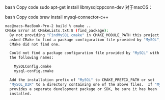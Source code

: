 bash
Copy code
sudo apt-get install libmysqlcppconn-dev
对于macOS：

bash
Copy code
brew install mysql-connector-c++


```bash
mac@macs-MacBook-Pro-2 build % cmake ..                                              
CMake Error at CMakeLists.txt:8 (find_package):
  By not providing "FindMySQL.cmake" in CMAKE_MODULE_PATH this project has
  asked CMake to find a package configuration file provided by "MySQL", but
  CMake did not find one.

  Could not find a package configuration file provided by "MySQL" with any of
  the following names:

    MySQLConfig.cmake
    mysql-config.cmake

  Add the installation prefix of "MySQL" to CMAKE_PREFIX_PATH or set
  "MySQL_DIR" to a directory containing one of the above files.  If "MySQL"
  provides a separate development package or SDK, be sure it has been
  installed.
```
